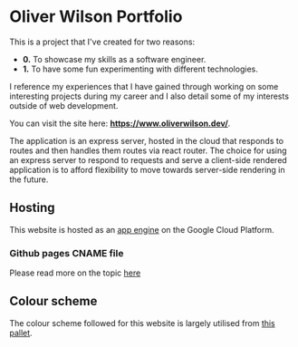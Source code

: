 # Oliver Wilson Portfolio

This is a project that I've created for two reasons:

- **0.** To showcase my skills as a software engineer.
- **1.** To have some fun experimenting with different technologies.

I reference my experiences that I have gained through working on some interesting projects during my career and I also detail some of my interests outside of web development.

You can visit the site here: **https://www.oliverwilson.dev/**.

The application is an express server, hosted in the cloud that responds to routes and then handles them routes via react router. The choice for using an express server to respond to requests and serve a client-side rendered application is to afford flexibility to move towards server-side rendering in the future.

## Hosting

This website is hosted as an [app engine](https://cloud.google.com/appengine) on the Google Cloud Platform.

### Github pages CNAME file

Please read more on the topic [here](https://ouyi.github.io/post/2018/01/14/github-pages-cname-file.html)

## Colour scheme

The colour scheme followed for this website is largely utilised from [this pallet](https://coolors.co/ef476f-ffd166-06d6a0-118ab2-073b4c).
